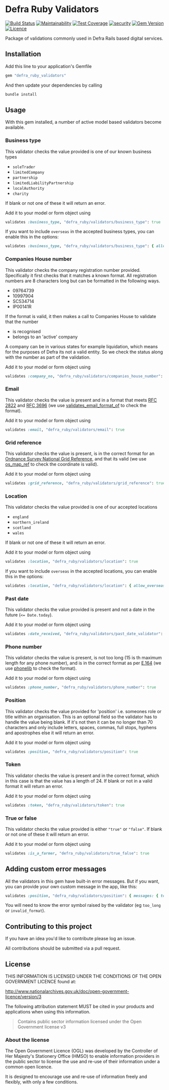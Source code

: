 # Defra Ruby Validators

[![Build Status](https://travis-ci.com/DEFRA/defra-ruby-validators.svg?branch=master)](https://travis-ci.com/DEFRA/defra-ruby-validators)
[![Maintainability](https://api.codeclimate.com/v1/badges/a0f8611f1a879786f642/maintainability)](https://codeclimate.com/github/DEFRA/defra-ruby-validators/maintainability)
[![Test Coverage](https://api.codeclimate.com/v1/badges/a0f8611f1a879786f642/test_coverage)](https://codeclimate.com/github/DEFRA/defra-ruby-validators/test_coverage)
[![security](https://hakiri.io/github/DEFRA/defra-ruby-validators/master.svg)](https://hakiri.io/github/DEFRA/defra-ruby-validators/master)
[![Gem Version](https://badge.fury.io/rb/defra_ruby_validators.svg)](https://badge.fury.io/rb/defra_ruby_validators)
[![Licence](https://img.shields.io/badge/Licence-OGLv3-blue.svg)](http://www.nationalarchives.gov.uk/doc/open-government-licence/version/3)

Package of validations commonly used in Defra Rails based digital services.

## Installation

Add this line to your application's Gemfile

```ruby
gem "defra_ruby_validators"
```

And then update your dependencies by calling

```bash
bundle install
```

## Usage

With this gem installed, a number of active model based validators become available.

### Business type

This validator checks the value provided is one of our known business types

- `soleTrader`
- `limitedCompany`
- `partnership`
- `limitedLiabilityPartnership`
- `localAuthority`
- `charity`

If blank or not one of these it will return an error.

Add it to your model or form object using

```ruby
validates :business_type, "defra_ruby/validators/business_type": true
```

If you want to include `overseas` in the accepted business types, you can enable this in the options:

```ruby
validates :business_type, "defra_ruby/validators/business_type": { allow_overseas: true }
```

### Companies House number

This validator checks the company registration number provided. Specifically it first checks that it matches a known format. All registration numbers are 8 characters long but can be formatted in the following ways.

- 09764739
- 10997904
- SC534714
- IP00141R

If the format is valid, it then makes a call to Companies House to validate that the number

- is recognised
- belongs to an 'active' company

A company can be in various states for example liquidation, which means for the purposes of Defra its not a valid entity. So we check the status along with the number as part of the validation.

Add it to your model or form object using

```ruby
validates :company_no, "defra_ruby/validators/companies_house_number": true
```

### Email

This validator checks the value is present and in a format that meets [RFC 2822](https://tools.ietf.org/html/rfc2822) and [RFC 3696](https://tools.ietf.org/html/rfc3696) (we use [validates_email_format_of](https://github.com/validates-email-format-of/validates_email_format_of) to check the format).

Add it to your model or form object using

```ruby
validates :email, "defra_ruby/validators/email": true
```

### Grid reference

This validator checks the value is present, is in the correct format for an [Ordnance Survey National Grid Reference](https://en.wikipedia.org/wiki/Ordnance_Survey_National_Grid), and that its valid (we use [os_map_ref](https://github.com/DEFRA/os-map-ref) to check the coordinate is valid).

Add it to your model or form object using

```ruby
validates :grid_reference, "defra_ruby/validators/grid_reference": true
```

### Location

This validator checks the value provided is one of our accepted locations

- `england`
- `northern_ireland`
- `scotland`
- `wales`

If blank or not one of these it will return an error.

Add it to your model or form object using

```ruby
validates :location, "defra_ruby/validators/location": true
```

If you want to include `overseas` in the accepted locations, you can enable this in the options:

 ```ruby
validates :location, "defra_ruby/validators/location": { allow_overseas: true }
```

### Past date

This validator checks the value provided is present and not a date in the future (`<= Date.today`).

Add it to your model or form object using

```ruby
validates :date_received, "defra_ruby/validators/past_date_validator": true
```

### Phone number

This validator checks the value is present, is not too long (15 is th maximum length for any phone number), and is in the correct format as per [E.164](https://en.wikipedia.org/wiki/E.164) (we use [phonelib](https://github.com/daddyz/phonelib) to check the format).

Add it to your model or form object using

```ruby
validates :phone_number, "defra_ruby/validators/phone_number": true
```

### Position

This validator checks the value provided for 'position' i.e. someones role or title within an organisation. This is an optional field so the validator has to handle the value being blank. If it's not then it can be no longer than 70 characters and only include letters, spaces, commas, full stops, hyphens and apostrophes else it will return an error.

Add it to your model or form object using

```ruby
validates :position, "defra_ruby/validators/position": true
```

### Token

This validator checks the value is present and in the correct format, which in this case is that the value has a length of 24. If blank or not in a valid format it will return an error.

Add it to your model or form object using

```ruby
validates :token, "defra_ruby/validators/token": true
```

### True or false

This validator checks the value provided is either `"true"` or `"false"`. If blank or not one of these it will return an error.

Add it to your model or form object using

```ruby
validates :is_a_farmer, "defra_ruby/validators/true_false": true
```

## Adding custom error messages

All the validators in this gem have built-in error messages. But if you want, you can provide your own custom message in the app, like this:

```ruby
validates :position, "defra_ruby/validators/position": { messages: { too_long: "This position is too long" } }
```

You will need to know the error symbol raised by the validator (eg `too_long` or `invalid_format`).

## Contributing to this project

If you have an idea you'd like to contribute please log an issue.

All contributions should be submitted via a pull request.

## License

THIS INFORMATION IS LICENSED UNDER THE CONDITIONS OF THE OPEN GOVERNMENT LICENCE found at:

http://www.nationalarchives.gov.uk/doc/open-government-licence/version/3

The following attribution statement MUST be cited in your products and applications when using this information.

> Contains public sector information licensed under the Open Government license v3

### About the license

The Open Government Licence (OGL) was developed by the Controller of Her Majesty's Stationery Office (HMSO) to enable information providers in the public sector to license the use and re-use of their information under a common open licence.

It is designed to encourage use and re-use of information freely and flexibly, with only a few conditions.
